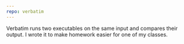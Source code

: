 ```yaml
---
repo: verbatim
---
```

Verbatim runs two executables on the same input and compares their output. I wrote it to make homework easier for one of my classes.
